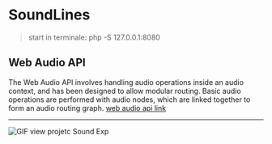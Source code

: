 # SoundLines

> start in terminale: php -S 127.0.0.1:8080

## Web Audio API
The Web Audio API involves handling audio operations inside an audio context, and has been designed to allow modular routing. Basic audio operations are performed with audio nodes, which are linked together to form an audio routing graph. 
[web audio api link](https://developer.mozilla.org/en-US/docs/Web/API/Web_Audio_API)

-----

![GIF view projetc Sound Exp](img/lines.gif)
